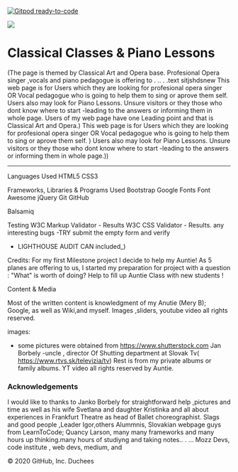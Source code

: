 [![Gitpod ready-to-code](https://img.shields.io/badge/Gitpod-ready--to--code-blue?logo=gitpod)](https://gitpod.io/#https://github.com/HanaLevak/MilestoneProject1)

<img src="https://codeinstitute.s3.amazonaws.com/fullstack/ci_logo_small.png" style="margin: 0;">
<h1>Classical Classes & Piano Lessons</h1>

(The page is themed by Classical Art and Opera base. Profesional Opera singer ,vocals and piano pedagogue is offering to . ..  . .text sitjshdsnew
This web page is for Users which they are looking for profesional opera singer OR Vocal pedagogue who is going to help them to sing or aprove them self. 
Users also may look for Piano Lessons. Unsure visitors or they those who dont know where to start -leading to the answers or informing them in whole page.
Users of my web page have one Leading point and that is Classical Art and Opera.) 
This web page is for Users which they are looking for profesional opera singer OR Vocal pedagogue who is going to help them to sing or aprove them self. )
Users also may look for Piano Lessons. Unsure visitors or they those who dont know where to start -leading to the answers or informing them in whole page.))




-------------------------
Languages Used
HTML5
CSS3

Frameworks, Libraries & Programs Used
Bootstrap 
Google Fonts
Font Awesome 
jQuery
Git
GitHub

Balsamiq


Testing
W3C Markup Validator - Results
W3C CSS Validator - Results.
any interesting bugs 
-TRY submit the empty form and verify
- LIGHTHOUSE AUDIT CAN included_)

Credits: 
For my first Milestone project I decide to help my Auntie!
As 5 planes are offering to us, I started my preparation for project with a question : "What" is worth of doing? 
Help  to fill up Auntie Class with new students !

Content & Media

Most of the written content is knowledgment of my Anutie (Mery B); Google, as well as Wiki,and myself. 
Images ,sliders, youtube video all rights reserved.

images:
- some pictures were obtained from https://www.shutterstock.com 
Jan Borbely -uncle , director Of Shutting department at Slovak Tv( https://www.rtvs.sk/televizia/tv) 
Rest is from my private albums or family albums.
YT video all rights reserved by Auntie. 

<h3>Acknowledgements</h3>
I would like to thanks to Janko Borbely for straightforward help ,pictures and time as well as his wife Svetlana and daughter Kristinka and all about experiences in Frankfurt Theatre as head of Ballet choreographist. 
Slags and good people ,Leader Igor,others Alummnis, Slovakian webpage guys from LearnToCode;  Quancy Larson, many many frameworks and many hours up thinking.many hours of studiyng and taking notes.. . ... Mozz Devs, code institute , web devs, medium, and 


© 2020 GitHub, Inc.
Duchees
